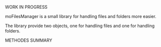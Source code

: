 WORK IN PROGRESS

moFilesManager is a small library for handling files and folders more easier.

The library provide two objects, one for handling files and one for handling folders.

METHODES SUMMARY


